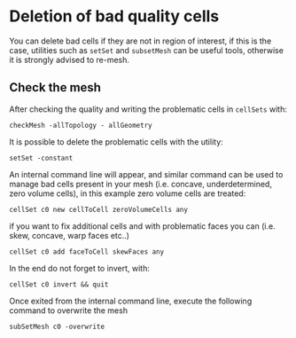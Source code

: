 # Deletion of bad quality cells

You can delete bad cells if they are not in region of interest, if this
is the case, utilities such as ```setSet``` and ```subsetMesh``` can be
useful tools, otherwise it is strongly advised to re-mesh.

## Check the mesh
After checking the quality and writing the problematic cells in ```cellSets```
with:

```console
checkMesh -allTopology - allGeometry
```

It is possible to delete the problematic cells with the utility:

```console
setSet -constant
```

An internal command line will appear, and similar command can be used to
manage bad cells present in your mesh (i.e. concave, underdetermined,
zero volume cells), in this example zero volume cells are treated:
```console
cellSet c0 new cellToCell zeroVolumeCells any
```
if you want to fix additional cells and with problematic faces you can
(i.e. skew, concave, warp faces etc..)
```console
cellSet c0 add faceToCell skewFaces any
```
In the end do not forget to invert, with:
```console
cellSet c0 invert && quit
```
Once exited from the internal command line, execute the following
command to overwrite the mesh

```console
subSetMesh c0 -overwrite
```